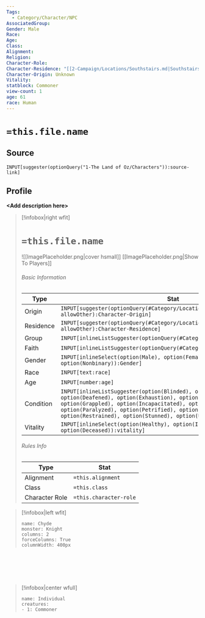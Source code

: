 ```yaml
---
Tags:
  - Category/Character/NPC
AssociatedGroup: 
Gender: Male
Race: 
Age: 
Class: 
Alignment: 
Religion: 
Character-Role: 
Character-Residence: "[[2-Campaign/Locations/Southstairs.md|Southstairs]]"
Character-Origin: Unknown
Vitality: 
statblock: Commoner
view-count: 1
age: 61
race: Human
---
```




# `=this.file.name`

## Source
`INPUT[suggester(optionQuery("1-The Land of Oz/Characters")):source-link]`

## Profile

**\<Add description here\>**

> [!infobox|right wfit]
> # `=this.file.name`
> ![[ImagePlaceholder.png|cover hsmall]]
> [[ImagePlaceholder.png|Show To Players]]
> ###### Basic Information
> Type |  Stat |
> ---|---|
> Origin | `INPUT[suggester(optionQuery(#Category/Location/Settlement), allowOther):Character-Origin]` |
> Residence | `INPUT[suggester(optionQuery(#Category/Location/Settlement), allowOther):Character-Residence]` |
> Group  | `INPUT[inlineListSuggester(optionQuery(#Category/Group)):AssociatedGroup]`|
> Faith  | `INPUT[inlineListSuggester(optionQuery(#Category/Religion)):Religion]`|
> Gender | `INPUT[inlineSelect(option(Male), option(Female), option(Nonbinary)):Gender]` |
> Race | `INPUT[text:race]` |
> Age | `INPUT[number:age]` |
> Condition | `INPUT[inlineListSuggester(option(Blinded), option(Charmed), option(Deafened), option(Exhaustion), option(Frightened), option(Grappled), option(Incapacitated), option(Invisible), option(Paralyzed), option(Petrified), option(Poisoned), option(Prone), option(Restrained), option(Stunned), option(Unconscious)):condition]`  |
> Vitality | `INPUT[inlineSelect(option(Healthy), option(Injured), option(Sick), option(Deceased)):vitality]` |
> ###### Rules Info
> Type |  Stat |
> ---|---|
> Alignment | `=this.alignment` |
> Class | `=this.class` |
> Character Role | `=this.character-role` |

> [!infobox|left wfit]
> ```statblock
> name: Chyde
> monster: Knight
> columns: 2
> forceColumns: True
> columnWidth: 400px
> ```
<br><br><br><br>

> [!infobox|center wfull]
>```encounter-table
>name: Individual
>creatures:
> - 1: Commoner
>```

